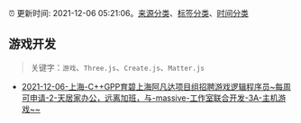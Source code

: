 :alarm_clock: 更新时间: 2021-12-06 05:21:06。[来源分类](../README.md)、[标签分类](../TAGS.md)、[时间分类](../TIMELINE.md)

## 游戏开发


> 关键字：`游戏`、`Three.js`、`Create.js`、`Matter.js`



- [2021-12-06-上海-C++GPP育碧上海阿凡达项目组招聘游戏逻辑程序员~每周可申请-2-天居家办公，远离加班，与-massive-工作室联合开发-3A-主机游戏~~](https://www.v2ex.com/t/820289) 